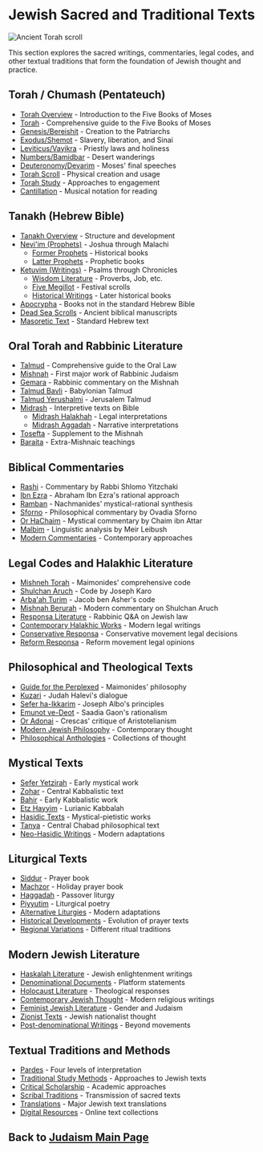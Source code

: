 # Jewish Sacred and Traditional Texts

![Ancient Torah scroll](ancient_torah_scroll.jpg)

This section explores the sacred writings, commentaries, legal codes, and other textual traditions that form the foundation of Jewish thought and practice.

## Torah / Chumash (Pentateuch)

- [Torah Overview](./torah_overview.md) - Introduction to the Five Books of Moses
- [Torah](./torah.md) - Comprehensive guide to the Five Books of Moses
- [Genesis/Bereishit](./genesis.md) - Creation to the Patriarchs
- [Exodus/Shemot](./exodus.md) - Slavery, liberation, and Sinai
- [Leviticus/Vayikra](./leviticus.md) - Priestly laws and holiness
- [Numbers/Bamidbar](./numbers.md) - Desert wanderings
- [Deuteronomy/Devarim](./deuteronomy.md) - Moses' final speeches
- [Torah Scroll](./torah_scroll.md) - Physical creation and usage
- [Torah Study](./torah_study.md) - Approaches to engagement
- [Cantillation](./cantillation.md) - Musical notation for reading

## Tanakh (Hebrew Bible)

- [Tanakh Overview](./tanakh_overview.md) - Structure and development
- [Nevi'im (Prophets)](./neviim.md) - Joshua through Malachi
  - [Former Prophets](./former_prophets.md) - Historical books
  - [Latter Prophets](./latter_prophets.md) - Prophetic books
- [Ketuvim (Writings)](./ketuvim.md) - Psalms through Chronicles
  - [Wisdom Literature](./wisdom_literature.md) - Proverbs, Job, etc.
  - [Five Megillot](./megillot.md) - Festival scrolls
  - [Historical Writings](./historical_writings.md) - Later historical books
- [Apocrypha](./apocrypha.md) - Books not in the standard Hebrew Bible
- [Dead Sea Scrolls](./dead_sea_scrolls.md) - Ancient biblical manuscripts
- [Masoretic Text](./masoretic_text.md) - Standard Hebrew text

## Oral Torah and Rabbinic Literature

- [Talmud](./talmud.md) - Comprehensive guide to the Oral Law
- [Mishnah](./mishnah.md) - First major work of Rabbinic Judaism
- [Gemara](./gemara.md) - Rabbinic commentary on the Mishnah
- [Talmud Bavli](./talmud_bavli.md) - Babylonian Talmud
- [Talmud Yerushalmi](./talmud_yerushalmi.md) - Jerusalem Talmud
- [Midrash](./midrash.md) - Interpretive texts on Bible
  - [Midrash Halakhah](./midrash_halakhah.md) - Legal interpretations
  - [Midrash Aggadah](./midrash_aggadah.md) - Narrative interpretations
- [Tosefta](./tosefta.md) - Supplement to the Mishnah
- [Baraita](./baraita.md) - Extra-Mishnaic teachings

## Biblical Commentaries

- [Rashi](./rashi.md) - Commentary by Rabbi Shlomo Yitzchaki
- [Ibn Ezra](./ibn_ezra.md) - Abraham Ibn Ezra's rational approach
- [Ramban](./ramban.md) - Nachmanides' mystical-rational synthesis
- [Sforno](./sforno.md) - Philosophical commentary by Ovadia Sforno
- [Or HaChaim](./or_hachaim.md) - Mystical commentary by Chaim ibn Attar
- [Malbim](./malbim.md) - Linguistic analysis by Meir Leibush
- [Modern Commentaries](./modern_commentaries.md) - Contemporary approaches

## Legal Codes and Halakhic Literature

- [Mishneh Torah](./mishneh_torah.md) - Maimonides' comprehensive code
- [Shulchan Aruch](./shulchan_aruch.md) - Code by Joseph Karo
- [Arba'ah Turim](./arbaah_turim.md) - Jacob ben Asher's code
- [Mishnah Berurah](./mishnah_berurah.md) - Modern commentary on Shulchan Aruch
- [Responsa Literature](./responsa.md) - Rabbinic Q&A on Jewish law
- [Contemporary Halakhic Works](./contemporary_halakhah.md) - Modern legal writings
- [Conservative Responsa](./conservative_responsa.md) - Conservative movement legal decisions
- [Reform Responsa](./reform_responsa.md) - Reform movement legal opinions

## Philosophical and Theological Texts

- [Guide for the Perplexed](./guide_perplexed.md) - Maimonides' philosophy
- [Kuzari](./kuzari.md) - Judah Halevi's dialogue
- [Sefer ha-Ikkarim](./sefer_ikkarim.md) - Joseph Albo's principles
- [Emunot ve-Deot](./emunot_vedeot.md) - Saadia Gaon's rationalism
- [Or Adonai](./or_adonai.md) - Crescas' critique of Aristotelianism
- [Modern Jewish Philosophy](./modern_philosophy.md) - Contemporary thought
- [Philosophical Anthologies](./philosophical_anthologies.md) - Collections of thought

## Mystical Texts

- [Sefer Yetzirah](./sefer_yetzirah.md) - Early mystical work
- [Zohar](./zohar.md) - Central Kabbalistic text
- [Bahir](./bahir.md) - Early Kabbalistic work
- [Etz Hayyim](./etz_hayyim.md) - Lurianic Kabbalah
- [Hasidic Texts](./hasidic_texts.md) - Mystical-pietistic works
- [Tanya](./tanya.md) - Central Chabad philosophical text
- [Neo-Hasidic Writings](./neo_hasidic_writings.md) - Modern adaptations

## Liturgical Texts

- [Siddur](./siddur.md) - Prayer book
- [Machzor](./machzor.md) - Holiday prayer book
- [Haggadah](./haggadah.md) - Passover liturgy
- [Piyyutim](./piyyutim.md) - Liturgical poetry
- [Alternative Liturgies](./alternative_liturgies.md) - Modern adaptations
- [Historical Developments](./liturgical_development.md) - Evolution of prayer texts
- [Regional Variations](./liturgical_variations.md) - Different ritual traditions

## Modern Jewish Literature

- [Haskalah Literature](./haskalah_literature.md) - Jewish enlightenment writings
- [Denominational Documents](./denominational_documents.md) - Platform statements
- [Holocaust Literature](./holocaust_literature.md) - Theological responses
- [Contemporary Jewish Thought](./contemporary_thought.md) - Modern religious writings
- [Feminist Jewish Literature](./feminist_literature.md) - Gender and Judaism
- [Zionist Texts](./zionist_texts.md) - Jewish nationalist thought
- [Post-denominational Writings](./post_denominational_writings.md) - Beyond movements

## Textual Traditions and Methods

- [Pardes](./pardes.md) - Four levels of interpretation
- [Traditional Study Methods](./study_methods.md) - Approaches to Jewish texts
- [Critical Scholarship](./critical_scholarship.md) - Academic approaches
- [Scribal Traditions](./scribal_traditions.md) - Transmission of sacred texts
- [Translations](./translations.md) - Major Jewish text translations
- [Digital Resources](./digital_resources.md) - Online text collections

## Back to [Judaism Main Page](../README.md) 